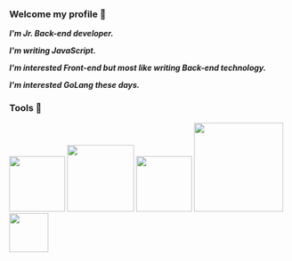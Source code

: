 ### Welcome my profile 👋

   __*I'm Jr. Back-end developer.*__

   __*I'm writing JavaScript.*__

   __*I'm interested Front-end but most like writing Back-end technology.*__

   __*I'm interested GoLang these days.*__


### Tools 🧰


<img src='https://nodejs.org/static/images/logos/nodejs-new-pantone-black.svg' width='100' /> <img src='https://external-content.duckduckgo.com/iu/?u=https%3A%2F%2Fdwglogo.com%2Fwp-content%2Fuploads%2F2017%2F09%2FReact_logo.png&f=1&nofb=1' width='120' /> <img src='https://seeklogo.com/images/N/next-js-logo-7929BCD36F-seeklogo.com.png' width='100' /> <img src='https://camo.githubusercontent.com/0566752248b4b31b2c4bdc583404e41066bd0b6726f310b73e1140deefcc31ac/68747470733a2f2f692e636c6f756475702e636f6d2f7a6659366c4c376546612d3330303078333030302e706e67' width='160' /> <img src='https://camo.githubusercontent.com/94761affed6454156a526a0fcab454ed4a432d9472087a9d330598a38ffe56cd/68747470733a2f2f7261772e6769746875622e636f6d2f676f6c616e672d73616d706c65732f676f706865722d766563746f722f6d61737465722f676f706865722e706e67' width='70' />
